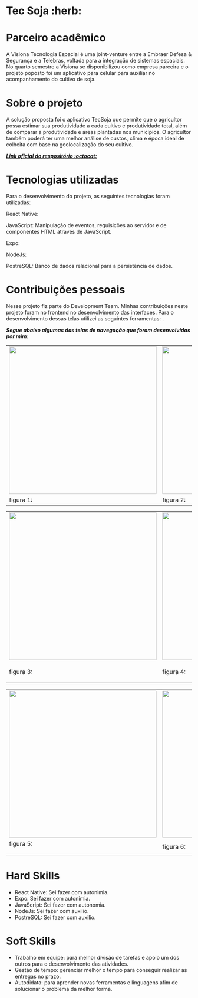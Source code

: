 <h1>Tec Soja :herb:</h1>


# Parceiro acadêmico 
A Visiona Tecnologia Espacial é uma joint-venture entre a Embraer Defesa & Segurança e a Telebras, voltada para a integração de sistemas espaciais. No quarto semestre a Visiona se disponibilizou como empresa parceira e o projeto poposto foi um aplicativo para celular para auxiliar no acompanhamento do cultivo de soja.

# Sobre o projeto
A solução proposta foi o aplicativo TecSoja que permite que o agricultor possa estimar sua produtividade a cada cultivo e produtividade total, além de comparar a produtividade e áreas plantadas nos municípios. O agricultor também poderá ter uma melhor análise de custos, clima e época ideal de colheita com base na geolocalização do seu cultivo.

***[Link oficial do respositório :octocat:](https://github.com/ThomasPalma1/FatecAPI-04)***

# Tecnologias utilizadas

Para o desenvolvimento do projeto, as seguintes tecnologias foram utilizadas:

React Native: 

JavaScript: Manipulação de eventos, requisições ao servidor e de componentes HTML através de JavaScript.

Expo: 

NodeJs: 

PostreSQL: Banco de dados relacional para a persistência de dados.
  
# Contribuições pessoais
  
Nesse projeto fiz parte do Development Team. Minhas contribuições neste projeto foram no frontend no desenvolvimento das interfaces. Para o desenvolvimento dessas telas utilizei as seguintes ferramentas: .

***Segue abaixo algumas das telas de navegação que foram desenvolvidas por mim:***

<div align="center">
<table>
  <tr>
    <td><img src="" width="400" /></td>
    <td><img src="" width="400" /></td>      
  </tr>
    <tr>
    <td>figura 1: </td>
     <td>figura 2: </td>
  </tr>
</table>

<table>
  <tr>
    <td><img src="" width="400"/></td>
    <td><img src="" width="400" /></td>      
  </tr>
   <tr>
     <td>figura 3: </td>
     <td><p>figura 4: </td>
  </tr>
</table>

<table>
  <tr>
    <td><img src="" width="400" /></td>
    <td><img src="" width="400" /></td>      
  </tr>
   <tr>
     <td>figura 5: </p></td>
     <td>figura 6: </td>
  </tr>
</table>
</div>
 

# Hard Skills
  
- React Native: Sei fazer com autonimia.
- Expo: Sei fazer com autonimia.
- JavaScript: Sei fazer com autonomia.
- NodeJs: Sei fazer com auxilio.
- PostreSQL: Sei fazer com auxilio.


# Soft Skills
 
- Trabalho em equipe: para melhor divisão de tarefas e apoio um dos outros para o desenvolvimento das atividades.
- Gestão de tempo: gerenciar melhor o tempo para conseguir realizar as entregas no prazo.
- Autodidata: para aprender novas ferramentas e linguagens afim de solucionar o problema da melhor forma.
